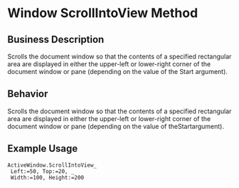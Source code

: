 # Window ScrollIntoView Method

## Business Description
Scrolls the document window so that the contents of a specified rectangular area are displayed in either the upper-left or lower-right corner of the document window or pane (depending on the value of the Start argument).

## Behavior
Scrolls the document window so that the contents of a specified rectangular area are displayed in either the upper-left or lower-right corner of the document window or pane (depending on the value of theStartargument).

## Example Usage
```vba
ActiveWindow.ScrollIntoView_ 
 Left:=50, Top:=20, _ 
 Width:=100, Height:=200
```